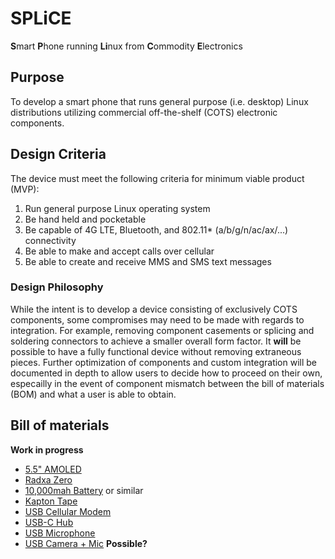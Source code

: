 # SPLiCE
**S**mart **P**hone running **Li**nux from **C**ommodity **E**lectronics

## Purpose
To develop a smart phone that runs general purpose (i.e. desktop) Linux distributions utilizing commercial off-the-shelf (COTS) electronic components.

## Design Criteria
The device must meet the following criteria for minimum viable product (MVP):
1. Run general purpose Linux operating system 
2. Be hand held and pocketable
3. Be capable of 4G LTE, Bluetooth, and 802.11* (a/b/g/n/ac/ax/...) connectivity
4. Be able to make and accept calls over cellular
5. Be able to create and receive MMS and SMS text messages

### Design Philosophy
While the intent is to develop a device consisting of exclusively COTS components, some compromises may need to be made with regards to integration. For example, removing component casements or splicing and soldering connectors to achieve a smaller overall form factor. It **will** be possible to have a fully functional device without removing extraneous pieces. Further optimization of components and custom integration will be documented in depth to allow users to decide how to proceed on their own, especailly in the event of component mismatch between the bill of materials (BOM) and what a user is able to obtain.

## Bill of materials
**Work in progress**
* [5.5" AMOLED](https://www.waveshare.com/5.5inch-hdmi-amoled.htm)
* [Radxa Zero](https://ameridroid.com/products/radxa-zero)
* [10,000mah Battery](https://www.amazon.com/INIU-Portable-High-Speed-Flashlight-Compatible/dp/B08MZG8TN8) or similar
* [Kapton Tape](https://www.amazon.com/Temperature-Kapton-Professional-Protecting-Circuit/dp/B07RZZG76B)
* [USB Cellular Modem](https://www.waveshare.com/product/sim7600a-h-4g-dongle.htm)
* [USB-C Hub](https://www.amazon.com/Portable-Splitter-Multiport-Charging-Keyboard/dp/B0C157TZXB)
* [USB Microphone](https://www.amazon.com/Mini-Microphone-Skype-Desktop-Laptop/dp/B076BC2Y3W)
* [USB Camera + Mic](https://www.amazon.com/dp/B0BWS4R1BH) **Possible?**

